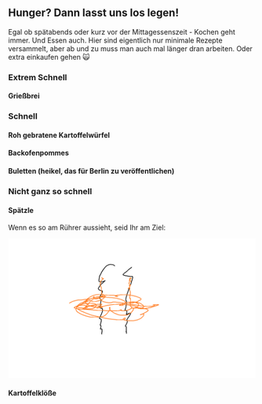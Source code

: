 ## Hunger? Dann lasst uns los legen!

Egal ob spätabends oder kurz vor der Mittagessenszeit - Kochen geht immer. Und Essen auch. Hier sind eigentlich nur minimale Rezepte versammelt, aber ab und zu muss man auch mal länger dran arbeiten. Oder extra einkaufen gehen :scream_cat:
### Extrem Schnell

#### Grießbrei

### Schnell

#### Roh gebratene Kartoffelwürfel

#### Backofenpommes

#### Buletten (heikel, das für Berlin zu veröffentlichen)

### Nicht ganz so schnell

#### Spätzle

Wenn es so am Rührer aussieht, seid Ihr am Ziel:

![SpaetzleRuehrer](AbstrakteSpaetzle.png)

#### Kartoffelklöße

